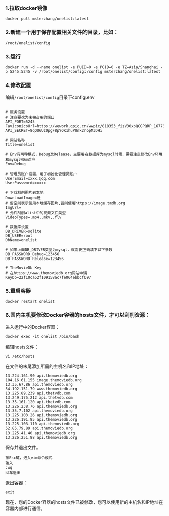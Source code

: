 ### 1.拉取docker镜像
```
docker pull msterzhang/onelist:latest
```

### 2.新建一个用于保存配置相关文件的目录，比如：
```
/root/onelist/config
```

### 3.运行
```
docker run -d --name onelist -e PUID=0 -e PGID=0 -e TZ=Asia/Shanghai -p 5245:5245 -v /root/onelist/config:/config msterzhang/onelist:latest
```

### 4.修改配置
编辑`/root/onelist/config`目录下config.env
```

# 服务设置
# 注意要改为未被占用的端口
API_PORT=5245
FaviconicoUrl=https://wework.qpic.cn/wwpic/818353_fizV30xbQCGPQRP_1677394564/0
API_SECRET=8qQU6Uz0pgF8pYOK1huPUnk2nopM3DHi

# 网站名称
Title=onelist

# Env有两种模式，Debug及Release，主要用在数据库为mysql时候，需要注意修改Env环境和mysql密码对应
Env=Debug

# 管理员账户设置，用于初始化管理员账户
UserEmail=xxxx.@qq.com
UserPassword=xxxxx

# 下载刮削图片到本地
DownLoadImage=是
# 留空则表示使用本地缓存图片,否则使用https://image.tmdb.org
ImgUrl=
# 允许刮削alist中的视频文件类型
VideoTypes=.mp4,.mkv,.flv

# 数据库设置
DB_DRIVER=sqlite
DB_USER=root
DbName=onelist

# 如果上面DB_DRIVER类型为mysql，就需要正确填下以下参数
DB_PASSWORD_Debug=123456
DB_PASSWORD_Release=123456

# TheMovieDb Key
# 在https://www.themoviedb.org网站申请
KeyDb=22f10ca52f109158ac7fe064ebbcf697
```
### 5.重启容器
```
docker restart onelist
```
### 6.国内主机要修改Docker容器的hosts文件，才可以刮削资源：

进入运行中的Docker容器：
```
docker exec -it onelist /bin/bash
```
编辑hosts文件：
```
vi /etc/hosts
```
在文件的末尾添加所需的主机名和IP地址：
```
13.224.161.90 api.themoviedb.org
104.16.61.155 image.themoviedb.org
13.35.67.86 api.themoviedb.org
54.192.151.79 www.themoviedb.org
13.225.89.239 api.thetvdb.com
13.249.175.212 api.thetvdb.com
13.35.161.120 api.thetvdb.com
13.226.238.76 api.themoviedb.org
13.35.7.102 api.themoviedb.org
13.225.103.26 api.themoviedb.org
13.226.191.85 api.themoviedb.org
13.225.103.110 api.themoviedb.org
52.85.79.89 api.themoviedb.org
13.225.41.40 api.themoviedb.org
13.226.251.88 api.themoviedb.org
```
保存并退出文件。
```
按Esc键，进入vim命令模式
输入
:wq
回车退出
```
退出容器：
```
exit
```
现在，您的Docker容器的hosts文件已被修改，您可以使用新的主机名和IP地址在容器内部进行通信。